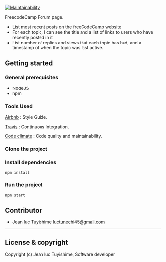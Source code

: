 [![Maintainability](https://api.codeclimate.com/v1/badges/13b01c32cb267bf5c5dd/maintainability)](https://codeclimate.com/github/luc-tuyishime/FreecodeCamp-forum-page/maintainability)

FreecodeCamp Forum page.

-   List most recent posts on the freeCodeCamp website
-   For each topic, I can see the title and a list of links to users who have recently posted in it
-   List number of replies and views that each topic has had, and a timestamp of when the topic was last active.

## Getting started

### General prerequisites

-   NodeJS
-   npm

### Tools Used

[Airbnb](https://github.com/airbnb/javascript) : Style Guide.

[Travis](https://travis-ci.org/) : Continuous Integration.

[Code climate](https://codeclimate.com/about/) : Code quality and maintainability.

### Clone the project

### Install dependencies

`npm install`

### Run the project

`npm start`

## Contributor

-   Jean luc Tuyishime <luctunechi45@gmail.com>

---

## License & copyright

Copyright (c) Jean luc Tuyishime, Software developer
